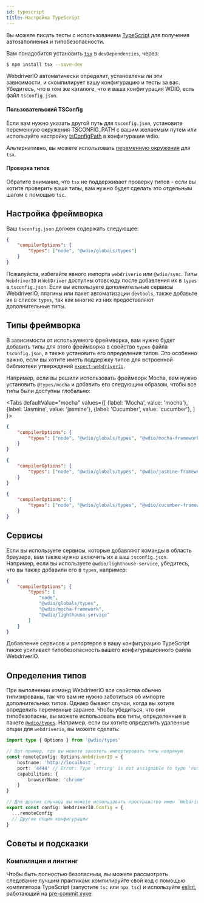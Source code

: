 ```yaml
---
id: typescript
title: Настройка TypeScript
---
```


Вы можете писать тесты с использованием [TypeScript](http://www.typescriptlang.org) для получения автозаполнения и типобезопасности.

Вам понадобится установить [`tsx`](https://github.com/privatenumber/tsx) в `devDependencies`, через:

```bash npm2yarn
$ npm install tsx --save-dev
```

WebdriverIO автоматически определит, установлены ли эти зависимости, и скомпилирует вашу конфигурацию и тесты за вас. Убедитесь, что в том же каталоге, что и ваша конфигурация WDIO, есть файл `tsconfig.json`.

#### Пользовательский TSConfig

Если вам нужно указать другой путь для `tsconfig.json`, установите переменную окружения TSCONFIG_PATH с вашим желаемым путем или используйте настройку [tsConfigPath](/docs/configurationfile) в конфигурации wdio.

Альтернативно, вы можете использовать [переменную окружения](https://tsx.is/dev-api/node-cli#custom-tsconfig-json-path) для `tsx`.

#### Проверка типов

Обратите внимание, что `tsx` не поддерживает проверку типов - если вы хотите проверить ваши типы, вам нужно будет сделать это отдельным шагом с помощью `tsc`.

## Настройка фреймворка

Ваш `tsconfig.json` должен содержать следующее:

```json title="tsconfig.json"
{
    "compilerOptions": {
        "types": ["node", "@wdio/globals/types"]
    }
}
```

Пожалуйста, избегайте явного импорта `webdriverio` или `@wdio/sync`.
Типы `WebdriverIO` и `WebDriver` доступны отовсюду после добавления их в `types` в `tsconfig.json`. Если вы используете дополнительные сервисы WebdriverIO, плагины или пакет автоматизации `devtools`, также добавьте их в список `types`, так как многие из них предоставляют дополнительные типы.

## Типы фреймворка

В зависимости от используемого фреймворка, вам нужно будет добавить типы для этого фреймворка в свойство `types` файла `tsconfig.json`, а также установить его определения типов. Это особенно важно, если вы хотите иметь поддержку типов для встроенной библиотеки утверждений [`expect-webdriverio`](https://www.npmjs.com/package/expect-webdriverio).

Например, если вы решили использовать фреймворк Mocha, вам нужно установить `@types/mocha` и добавить его следующим образом, чтобы все типы были доступны глобально:

<Tabs
  defaultValue="mocha"
  values={[
    {label: 'Mocha', value: 'mocha'},
    {label: 'Jasmine', value: 'jasmine'},
    {label: 'Cucumber', value: 'cucumber'},
  ]
}>
<TabItem value="mocha">

```json title="tsconfig.json"
{
    "compilerOptions": {
        "types": ["node", "@wdio/globals/types", "@wdio/mocha-framework"]
    }
}
```

</TabItem>
<TabItem value="jasmine">

```json title="tsconfig.json"
{
    "compilerOptions": {
        "types": ["node", "@wdio/globals/types", "@wdio/jasmine-framework"]
    }
}
```

</TabItem>
<TabItem value="cucumber">

```json title="tsconfig.json"
{
    "compilerOptions": {
        "types": ["node", "@wdio/globals/types", "@wdio/cucumber-framework"]
    }
}
```

</TabItem>
</Tabs>

## Сервисы

Если вы используете сервисы, которые добавляют команды в область браузера, вам также нужно включить их в ваш `tsconfig.json`. Например, если вы используете `@wdio/lighthouse-service`, убедитесь, что вы также добавили его в `types`, например:

```json title="tsconfig.json"
{
    "compilerOptions": {
        "types": [
            "node",
            "@wdio/globals/types",
            "@wdio/mocha-framework",
            "@wdio/lighthouse-service"
        ]
    }
}
```

Добавление сервисов и репортеров в вашу конфигурацию TypeScript также усиливает типобезопасность вашего конфигурационного файла WebdriverIO.

## Определения типов

При выполнении команд WebdriverIO все свойства обычно типизированы, так что вам не нужно заботиться об импорте дополнительных типов. Однако бывают случаи, когда вы хотите определить переменные заранее. Чтобы убедиться, что они типобезопасны, вы можете использовать все типы, определенные в пакете [`@wdio/types`](https://www.npmjs.com/package/@wdio/types). Например, если вы хотите определить удаленные опции для `webdriverio`, вы можете сделать:

```ts
import type { Options } from '@wdio/types'

// Вот пример, где вы можете захотеть импортировать типы напрямую
const remoteConfig: Options.WebdriverIO = {
    hostname: 'http://localhost',
    port: '4444' // Error: Type 'string' is not assignable to type 'number'.ts(2322)
    capabilities: {
        browserName: 'chrome'
    }
}

// Для других случаев вы можете использовать пространство имен `WebdriverIO`
export const config: WebdriverIO.Config = {
  ...remoteConfig
  // Другие опции конфигурации
}
```

## Советы и подсказки

### Компиляция и линтинг

Чтобы быть полностью безопасным, вы можете рассмотреть следование лучшим практикам: компилируйте свой код с помощью компилятора TypeScript (запустите `tsc` или `npx tsc`) и используйте [eslint](https://www.npmjs.com/package/@typescript-eslint/eslint-plugin), работающий на [pre-commit хуке](https://github.com/typicode/husky).
